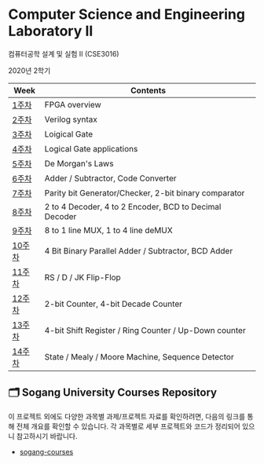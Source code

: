 # Computer Science and Engineering Laboratory II

컴퓨터공학 설계 및 실험 II (CSE3016)

2020년 2학기

| Week              | Contents                                               |
| ----------------- | ------------------------------------------------------ |
| [1주차](/01주차)  | FPGA overview                                          |
| [2주차](/02주차)  | Verilog syntax                                         |
| [3주차](/03주차)  | Loigical Gate                                          |
| [4주차](/04주차)  | Logical Gate applications                              |
| [5주차](/05주차)  | De Morgan's Laws                                       |
| [6주차](/06주차)  | Adder / Subtractor, Code Converter                     |
| [7주차](/07주차)  | Parity bit Generator/Checker, 2-bit binary comparator  |
| [8주차](/08주차)  | 2 to 4 Decoder, 4 to 2 Encoder, BCD to Decimal Decoder |
| [9주차](/09주차)  | 8 to 1 line MUX, 1 to 4 line deMUX                     |
| [10주차](/10주차) | 4 Bit Binary Parallel Adder / Subtractor, BCD Adder    |
| [11주차](/11주차) | RS / D / JK Flip-Flop                                  |
| [12주차](/12주차) | 2-bit Counter, 4-bit Decade Counter                    |
| [13주차](/13주차) | 4-bit Shift Register / Ring Counter / Up-Down counter  |
| [14주차](/14주차) | State / Mealy / Moore Machine, Sequence Detector       |

## 🗂️ Sogang University Courses Repository

이 프로젝트 외에도 다양한 과목별 과제/프로젝트 자료를 확인하려면, 다음의 링크를 통해 전체 개요를 확인할 수 있습니다. 각 과목별로 세부 프로젝트와 코드가 정리되어 있으니 참고하시기 바랍니다.

- [sogang-courses](https://github.com/kevink1113/sogang-univ-courses)
